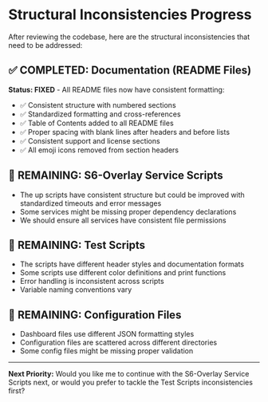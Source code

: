 # Structural Inconsistencies Progress

After reviewing the codebase, here are the structural inconsistencies that need to be addressed:

## ✅ COMPLETED: Documentation (README Files)

**Status: FIXED** - All README files now have consistent formatting:

- ✅ Consistent structure with numbered sections
- ✅ Standardized formatting and cross-references
- ✅ Table of Contents added to all README files
- ✅ Proper spacing with blank lines after headers and before lists
- ✅ Consistent support and license sections
- ✅ All emoji icons removed from section headers

## 🔄 REMAINING: S6-Overlay Service Scripts

- The up scripts have consistent structure but could be improved with standardized timeouts and error messages
- Some services might be missing proper dependency declarations
- We should ensure all services have consistent file permissions

## 🔄 REMAINING: Test Scripts

- The scripts have different header styles and documentation formats
- Some scripts use different color definitions and print functions
- Error handling is inconsistent across scripts
- Variable naming conventions vary

## 🔄 REMAINING: Configuration Files

- Dashboard files use different JSON formatting styles
- Configuration files are scattered across different directories
- Some config files might be missing proper validation

---

**Next Priority:** Would you like me to continue with the S6-Overlay Service Scripts next, or would you prefer to tackle the Test Scripts inconsistencies first?

